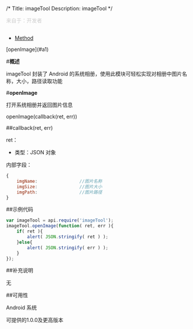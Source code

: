 /*
Title: imageTool
Description: imageTool
*/

<p style="color: #ccc;margin-bottom: 30px;">来自于：开发者</p>

<ul id="tab" class="clearfix">
	<li class="active"><a href="#method-content">Method</a></li>
</ul>
<div id="method-content">

<div class="outline">
[openImage](#a1)
</div>

#**概述**

imageTool 封装了 Android 的系统相册，使用此模块可轻松实现对相册中图片名称，大小，路径读取功能


#**openImage**<div id="a1"></div>

打开系统相册并返回图片信息


openImage(callback(ret, err))



##callback(ret, err)

ret：

- 类型：JSON 对象

内部字段：

```js
{
	imgName:				//图片名称
	imgSize:                //图片大小
	imgPath:                //图片路径
}
```


##示例代码

```js
var imageTool = api.require('imageTool');
imageTool.openImage(function( ret, err ){		
	if( ret ){
		alert( JSON.stringify( ret ) );
	}else{
		alert( JSON.stringify( err ) );
	}
});
```

##补充说明

无

##可用性

Android 系统

可提供的1.0.0及更高版本